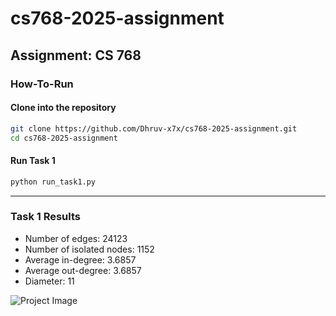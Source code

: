 # cs768-2025-assignment

## Assignment: CS 768

### How-To-Run

#### Clone into the repository
```bash
git clone https://github.com/Dhruv-x7x/cs768-2025-assignment.git
cd cs768-2025-assignment
```

#### Run Task 1
```bash
python run_task1.py
```

---

### Task 1 Results

- Number of edges: 24123
- Number of isolated nodes: 1152
- Average in-degree: 3.6857
- Average out-degree: 3.6857
- Diameter: 11

![Project Image](https://ibb.co/gZnrNr6c)
